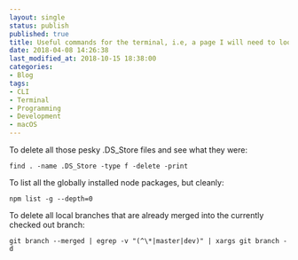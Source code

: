 ```yaml
---
layout: single
status: publish
published: true
title: Useful commands for the terminal, i.e, a page I will need to look at again and again
date: 2018-04-08 14:26:38
last_modified_at: 2018-10-15 18:38:00
categories:
- Blog
tags:
- CLI
- Terminal
- Programming
- Development
- macOS
---
```

To delete all those pesky .DS_Store files and see what they were:

`find . -name .DS_Store -type f -delete -print`

To list all the globally installed node packages, but cleanly:

`npm list -g --depth=0`

To delete all local branches that are already merged into the currently checked out branch:

`git branch --merged | egrep -v "(^\*|master|dev)" | xargs git branch -d`
